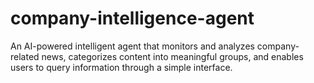 # company-intelligence-agent
 An AI-powered intelligent agent that monitors and analyzes company-related news, categorizes content into meaningful groups, and enables users to query information through a simple interface.
